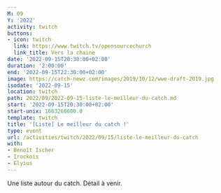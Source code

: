 ```yaml
---
M: 09
Y: '2022'
activity: twitch
buttons:
- icon: twitch
  link: https://www.twitch.tv/opensourcechurch
  link_title: Vers la chaine
date: '2022-09-15T20:30:00+02:00'
duration: '2:00:00'
end: '2022-09-15T22:30:00+02:00'
image: https://catch-newz.com/images/2019/10/12/wwe-draft-2019.jpg
isodate: '2022-09-15'
location: twitch
path: 2022/09/2022-09-15-liste-le-meilleur-du-catch.md
start: '2022-09-15T20:30:00+02:00'
start-unix: 1663266600.0
template: twitch
title: '[Liste] Le meilleur du catch !'
type: event
url: /activities/twitch/2022/09/15/liste-le-meilleur-du-catch
with:
- Benoît Ischer
- Irockois
- Elyius
---
```

Une liste autour du catch. Détail à venir.